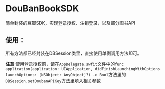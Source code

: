 # DouBanBookSDK

简单封装的豆瓣SDK，实现登录授权、注销登录，以及部分图书API

## 使用：

所有方法都已经封装在DBSession类里，直接使用单例调用方法即可。

**注意** 使用登录授权前，请在`AppDelegate.swfit`文件中的`func application(application: UIApplication, didFinishLaunchingWithOptions launchOptions: [NSObject: AnyObject]?) -> Bool`方法里的`DBSession.setDoubanAPIKey`方法里填入相关参数
